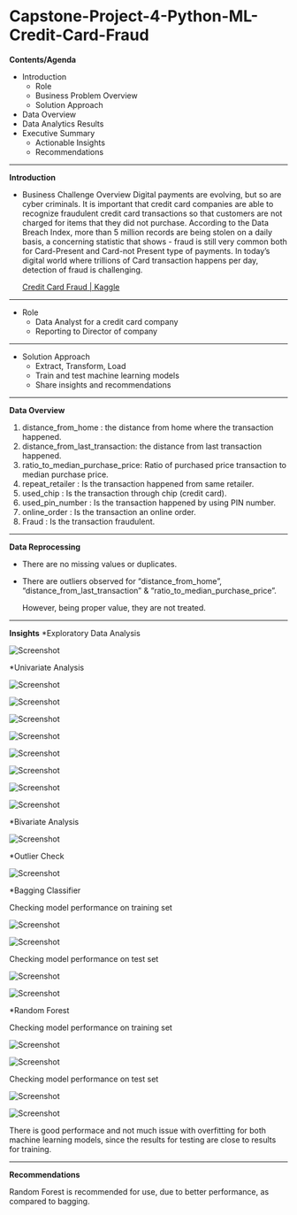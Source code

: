 # Capstone-Project-4-Python-ML-Credit-Card-Fraud
**Contents/Agenda**
  * Introduction
    - Role
    - Business Problem Overview
    - Solution Approach
  * Data Overview
  * Data Analytics Results
  * Executive Summary 
    - Actionable Insights
    - Recommendations
--------------------------------------------------------------------------------------------------------------------------------------------------------------------------------
**Introduction**
* Business Challenge Overview
Digital payments are evolving, but so are cyber criminals.
It is important that credit card companies are able to recognize fraudulent credit card transactions so that customers are not charged for items that they did not purchase.
According to the Data Breach Index, more than 5 million records are being stolen on a daily basis, a concerning statistic that shows - fraud is still very common both for Card-Present and Card-not Present type of payments.
In today’s digital world where trillions of Card transaction happens per day, detection of fraud is challenging.

  [Credit Card Fraud | Kaggle](https://www.kaggle.com/datasets/dhanushnarayananr/credit-card-fraud)
--------------------------------------------------------------------------------------------------------------------------------------------------------------------------------
* Role
  - Data Analyst for a credit card company
  - Reporting to Director of company
--------------------------------------------------------------------------------------------------------------------------------------------------------------------------------
* Solution Approach
  - Extract, Transform, Load
  - Train and test machine learning models
  - Share insights and recommendations
--------------------------------------------------------------------------------------------------------------------------------------------------------------------------------
**Data Overview**
  1. distance_from_home            : the distance from home where the transaction happened.
  2. distance_from_last_transaction: the distance from last transaction happened.
  3. ratio_to_median_purchase_price: Ratio of purchased price transaction to median purchase price.
  4. repeat_retailer               : Is the transaction happened from same retailer.
  5. used_chip                     : Is the transaction through chip (credit card).
  6. used_pin_number               : Is the transaction happened by using PIN number.
  7. online_order                  : Is the transaction an online order.
  8. Fraud                         : Is the transaction fraudulent.
--------------------------------------------------------------------------------------------------------------------------------------------------------------------------------
**Data Reprocessing**
  - There are no missing values or duplicates.
  - There are outliers observed for “distance_from_home”, “distance_from_last_transaction” & “ratio_to_median_purchase_price”.

    However, being proper value, they are not treated.
--------------------------------------------------------------------------------------------------------------------------------------------------------------------------------
**Insights**
*Exploratory Data Analysis

![Screenshot](https://i.imgur.com/zTZ3bXn.png)

*Univariate Analysis

![Screenshot](https://i.imgur.com/7vEGgsd.png)

![Screenshot](https://i.imgur.com/UIz6Mcp.png)

![Screenshot](https://i.imgur.com/iS6w6iH.png)

![Screenshot](https://i.imgur.com/HNDn3eu.png)

![Screenshot](https://i.imgur.com/a98DBkL.png)

![Screenshot](https://i.imgur.com/hRztHfn.png)

![Screenshot](https://i.imgur.com/x02aJtX.png)

![Screenshot](https://i.imgur.com/vuoZ7FS.png)

*Bivariate Analysis

![Screenshot](https://i.imgur.com/VxthtQs.png)


*Outlier Check

![Screenshot](https://i.imgur.com/ZxxFUoS.png)


*Bagging Classifier

Checking model performance on training set

![Screenshot](https://i.imgur.com/ZSQ3Ev5.png)

![Screenshot](https://i.imgur.com/X1Zoqm9.png)

Checking model performance on test set

![Screenshot](https://i.imgur.com/9eIbVyr.png)

![Screenshot](https://i.imgur.com/kj0YnP4.png)


*Random Forest

Checking model performance on training set

![Screenshot](https://i.imgur.com/Ni6Kzq0.png)

![Screenshot](https://i.imgur.com/paqXT6J.png)

Checking model performance on test set

![Screenshot](https://i.imgur.com/Ni6Kzq0.png)

![Screenshot](https://i.imgur.com/OGSmAQN.png)

There is good performace and not much issue with overfitting for both machine learning models, since the results for testing are close to results for training.

--------------------------------------------------------------------------------------------------------------------------------------------------------------------------------
**Recommendations**

Random Forest is recommended for use, due to better performance, as compared to bagging.
